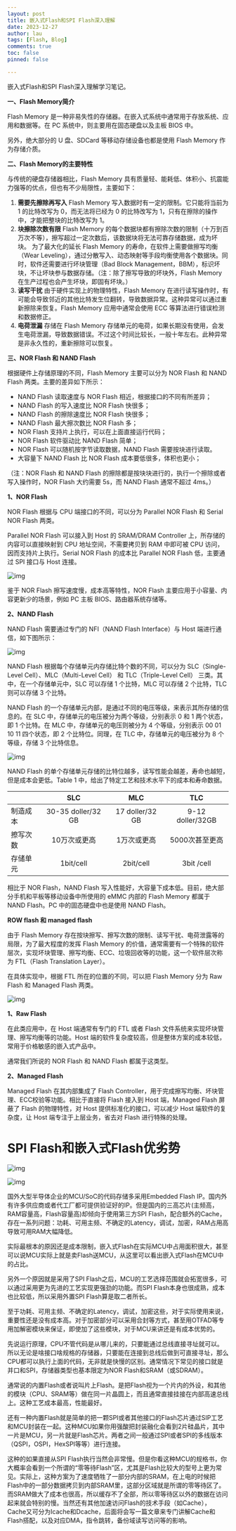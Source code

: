 ```yaml
---
layout: post
title: 嵌入式Flash和SPI Flash深入理解
date: 2023-12-27
author: lau
tags: [Flash, Blog]
comments: true
toc: false
pinned: false

---
```


嵌入式Flash和SPI Flash深入理解学习笔记。

<!-- more -->

**一、Flash Memory简介**

Flash Memory 是一种非易失性的存储器。在嵌入式系统中通常用于存放系统、应用和数据等。在 PC 系统中，则主要用在固态硬盘以及主板 BIOS 中。

另外，绝大部分的 U 盘、SDCard 等移动存储设备也都是使用 Flash Memory 作为存储介质。

**二、Flash Memory的主要特性**

与传统的硬盘存储器相比，Flash Memory 具有质量轻、能耗低、体积小、抗震能力强等的优点，但也有不少局限性，主要如下：

1. **需要先擦除再写入**
   Flash Memory 写入数据时有一定的限制。它只能将当前为 1 的比特改写为 0，而无法将已经为 0 的比特改写为 1，只有在擦除的操作中，才能把整块的比特改写为 1。
2. **块擦除次数有限**
   Flash Memory 的每个数据块都有擦除次数的限制（十万到百万次不等），擦写超过一定次数后，该数据块将无法可靠存储数据，成为坏块。
   为了最大化的延长 Flash Memory 的寿命，在软件上需要做擦写均衡（Wear Leveling），通过分散写入、动态映射等手段均衡使用各个数据块。同时，软件还需要进行坏块管理（Bad Block Management，BBM），标识坏块，不让坏块参与数据存储。（注：除了擦写导致的坏块外，Flash Memory 在生产过程也会产生坏块，即固有坏块。）
3. **读写干扰**
   由于硬件实现上的物理特性，Flash Memory 在进行读写操作时，有可能会导致邻近的其他比特发生位翻转，导致数据异常。这种异常可以通过重新擦除来恢复。Flash Memory 应用中通常会使用 ECC 等算法进行错误检测和数据修正。
4. **电荷泄漏**
   存储在 Flash Memory 存储单元的电荷，如果长期没有使用，会发生电荷泄漏，导致数据错误。不过这个时间比较长，一般十年左右。此种异常是非永久性的，重新擦除可以恢复。

**三、NOR Flash 和 NAND Flash**

根据硬件上存储原理的不同，Flash Memory 主要可以分为 NOR Flash 和 NAND Flash 两类。主要的差异如下所示：

- NAND Flash 读取速度与 NOR Flash 相近，根据接口的不同有所差异；
- NAND Flash 的写入速度比 NOR Flash 快很多；
- NAND Flash 的擦除速度比 NOR Flash 快很多；
- NAND Flash 最大擦次数比 NOR Flash 多；
- NOR Flash 支持片上执行，可以在上面直接运行代码；
- NOR Flash 软件驱动比 NAND Flash 简单；
- NOR Flash 可以随机按字节读取数据，NAND Flash 需要按块进行读取。
- 大容量下 NAND Flash 比 NOR Flash 成本要低很多，体积也更小；

（注：NOR Flash 和 NAND Flash 的擦除都是按块块进行的，执行一个擦除或者写入操作时，NOR Flash 大约需要 5s，而 NAND Flash 通常不超过 4ms。）

**1、NOR Flash**

NOR Flash 根据与 CPU 端接口的不同，可以分为 Parallel NOR Flash 和 Serial NOR Flash 两类。

Parallel NOR Flash 可以接入到 Host 的 SRAM/DRAM Controller 上，所存储的内容可以直接映射到 CPU 地址空间，不需要拷贝到 RAM 中即可被 CPU 访问，因而支持片上执行。Serial NOR Flash 的成本比 Parallel NOR Flash 低，主要通过 SPI 接口与 Host 连接。

![img](..\images\eflash1.png)

鉴于 NOR Flash 擦写速度慢，成本高等特性，NOR Flash 主要应用于小容量、内容更新少的场景，例如 PC 主板 BIOS、路由器系统存储等。

**2、NAND Flash**

NAND Flash 需要通过专门的 NFI（NAND Flash Interface）与 Host 端进行通信，如下图所示：

![img](..\images\eflash2.png)

NAND Flash 根据每个存储单元内存储比特个数的不同，可以分为 SLC（Single-Level Cell）、MLC（Multi-Level Cell） 和 TLC（Triple-Level Cell） 三类。其中，在一个存储单元中，SLC 可以存储 1 个比特，MLC 可以存储 2 个比特，TLC 则可以存储 3 个比特。

NAND Flash 的一个存储单元内部，是通过不同的电压等级，来表示其所存储的信息的。在 SLC 中，存储单元的电压被分为两个等级，分别表示 0 和 1 两个状态，即 1 个比特。在 MLC 中，存储单元的电压则被分为 4 个等级，分别表示 00 01 10 11 四个状态，即 2 个比特位。同理，在 TLC 中，存储单元的电压被分为 8 个等级，存储 3 个比特信息。

![img](..\images\eflash3.png)

NAND Flash 的单个存储单元存储的比特位越多，读写性能会越差，寿命也越短，但是成本会更低。Table 1 中，给出了特定工艺和技术水平下的成本和寿命数据。

|          |        SLC         |       MLC       |       TLC        |
| -------- | :----------------: | :-------------: | :--------------: |
| 制造成本 | 30-35 doller/32 GB | 17 doller/32 GB | 9-12 doller/32GB |
| 擦写次数 |    10万次或更高    |   1万次或更高   |  5000次甚至更高  |
| 存储单元 |     1bit/cell      |    2bit/cell    |    3bit /cell    |

相比于 NOR Flash，NAND Flash 写入性能好，大容量下成本低。目前，绝大部分手机和平板等移动设备中所使用的 eMMC 内部的 Flash Memory 都属于 NAND Flash。PC 中的固态硬盘中也是使用 NAND Flash。

**ROW flash 和 managed flash**

由于 Flash Memory 存在按块擦写、擦写次数的限制、读写干扰、电荷泄露等的局限，为了最大程度的发挥 Flash Memory 的价值，通常需要有一个特殊的软件层次，实现坏块管理、擦写均衡、ECC、垃圾回收等的功能，这一个软件层次称为 FTL（Flash Translation Layer）。

在具体实现中，根据 FTL 所在的位置的不同，可以把 Flash Memory 分为 Raw Flash 和 Managed Flash 两类。

![img](..\images\eflash4.png)

**1、Raw Flash**

在此类应用中，在 Host 端通常有专门的 FTL 或者 Flash 文件系统来实现坏块管理、擦写均衡等的功能。Host 端的软件复杂度较高，但是整体方案的成本较低，常用于价格敏感的嵌入式产品中。

通常我们所说的 NOR Flash 和 NAND Flash 都属于这类型。

**2、Managed Flash**

Managed Flash 在其内部集成了 Flash Controller，用于完成擦写均衡、坏块管理、ECC校验等功能。相比于直接将 Flash 接入到 Host 端，Managed Flash 屏蔽了 Flash 的物理特性，对 Host 提供标准化的接口，可以减少 Host 端软件的复杂度，让 Host 端专注于上层业务，省去对 Flash 进行特殊的处理。

# SPI Flash和嵌入式Flash优劣势	

![img](..\images\eflash5.png)

![img](..\images\eflash6.png)

国外大型半导体企业的MCU/SoC的代码存储多采用Embedded Flash IP。国内外有许多供应商或者代工厂都可提供验证好的IP。但是国内的三高芯片(主频高，RAM容量高，Flash容量高)却倾向于使用第三方SPI Flash，配合额外的Cache，存在一系列问题：功耗、可用主频、不确定的Latency，调试，加密，RAM占用高导致可用RAM大幅降低。

实际最根本的原因还是成本限制，嵌入式Flash在实际MCU中占用面积很大，甚至可以说MCU实际上就是卖Flash送MCU，从这里可以看出嵌入式Flash在MCU中的占比。

另外一个原因就是采用了SPI Flash之后，MCU的工艺选择范围就会拓宽很多，可以通过采用更为先进的工艺实现更强劲的功能。而SPI Flash本身也很成熟，成本也比较低，所以采用外置SPI Flash算是取二者所长。

至于功耗、可用主频、不确定的Latency，调试，加密这些，对于实际使用来说，重要性还是没有成本高。对于加密部分可以采用合封等方式，甚至用OTFAD等专用加解密模块来保证，即使加了这些模块，对于MCU来讲还是有成本优势的。

先说运行原理，CPU不管代码是从哪儿来的，只要能通过总线直接寻址就可以。所以无论是啥接口啥规格的存储器，只要能在连接到总线后做到可直接寻址，那么CPU都可以执行上面的代码，无非就是快慢的区别。通常情况下常见的接口就是并口和SPI，存储器类型也基本限定为NOR Flash和SRAM（或SDRAM）。

通常说的内置Flash或者说叫片上Flash。是把Flash视为一个片内的外设，和其他的模块（CPU、SRAM等）做在同一片晶圆上，而且通常直接挂接在内部高速总线上。这种工艺成本最高，性能最好。

还有一种内置Flash就是简单的把一颗SPI或者其他接口的Flash芯片通过SIP工艺和MCU封装在一起。这种MCU如果你用强酸把封装融化会看到2片硅晶片，其中一片是MCU，另一片就是Flash芯片。两者之间一般通过SPI或者SPI的多线版本（QSPI，OSPI，HexSPI等等）进行连接。

这种的如果直接从SPI Flash执行当然会非常慢。但是你看这种MCU的规格书，你大概率会看到一个所谓的“零等待Flash”区，尤其是Flash比较大的型号上更为常见。实际上，这种方案为了速度牺牲了一部分内部的SRAM，在上电的时候把Flash中的一部分数据拷贝到内部SRAM里，这部分区域就是所谓的零等待区了。而SRAM做大了成本也很高，所以缓存不了全部，所以零等待区以外的数据在访问起来就会特别的慢。当然还有其他加速访问Flash的技术手段（如Cache），Cache又可分为Icache和Dcache，后面将会写一篇文章来专门讲解Cache和Flash搭配，以及对应DMA，指令跳转，备份域读写访问等的影响。

